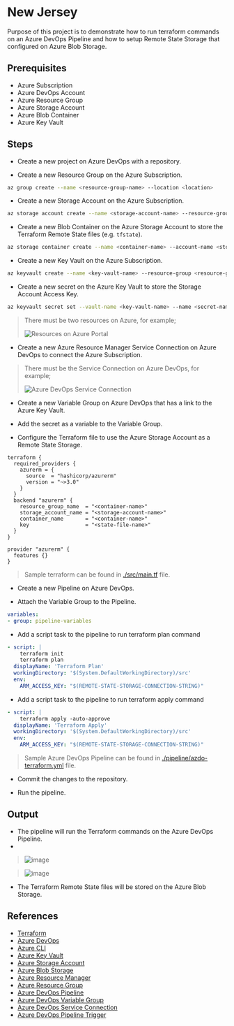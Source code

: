 # New Jersey

Purpose of this project is to demonstrate how to run terraform commands on an Azure DevOps Pipeline and how to setup Remote State Storage that configured on Azure Blob Storage.

## Prerequisites

- Azure Subscription
- Azure DevOps Account
- Azure Resource Group
- Azure Storage Account
- Azure Blob Container
- Azure Key Vault

## Steps

- Create a new project on Azure DevOps with a repository.

- Create a new Resource Group on the Azure Subscription.

```bash
az group create --name <resource-group-name> --location <location>
```

- Create a new Storage Account on the Azure Subscription.

```bash
az storage account create --name <storage-account-name> --resource-group <resource-group-name> --location <location> --sku Standard_LRS
```

- Create a new Blob Container on the Azure Storage Account to store the Terraform Remote State files (e.g. `tfstate`).

```bash
az storage container create --name <container-name> --account-name <storage-account-name> --account-key <storage-account-key>
```

- Create a new Key Vault on the Azure Subscription.

```bash
az keyvault create --name <key-vault-name> --resource-group <resource-group-name> --location <location>
```

- Create a new secret on the Azure Key Vault to store the Storage Account Access Key.

```bash
az keyvault secret set --vault-name <key-vault-name> --name <secret-name> --value <storage-account-key>
```

> There must be two resources on Azure, for example;
>
> ![Resources on Azure Portal](https://github.com/polatengin/new-jersey/assets/118744/5f786fea-a77f-4527-89e1-e2da765f8a63)

- Create a new Azure Resource Manager Service Connection on Azure DevOps to connect the Azure Subscription.

> There must be the Service Connection on Azure DevOps, for example;
>
> ![Azure DevOps Service Connection](https://github.com/polatengin/new-jersey/assets/118744/4f9ecea7-7ac1-443c-aa1f-6cf46ec54a14)

- Create a new Variable Group on Azure DevOps that has a link to the Azure Key Vault.

- Add the secret as a variable to the Variable Group.

- Configure the Terraform file to use the Azure Storage Account as a Remote State Storage.

```hcl
terraform {
  required_providers {
    azurerm = {
      source  = "hashicorp/azurerm"
      version = "~>3.0"
    }
  }
  backend "azurerm" {
    resource_group_name  = "<container-name>"
    storage_account_name = "<storage-account-name>"
    container_name       = "<container-name>"
    key                  = "<state-file-name>"
  }
}

provider "azurerm" {
  features {}
}
```

> Sample terraform can be found in [./src/main.tf](./src/main.tf) file.

- Create a new Pipeline on Azure DevOps.

- Attach the Variable Group to the Pipeline.

```yaml
variables:
- group: pipeline-variables
```

- Add a script task to the pipeline to run terraform plan command

```yaml
- script: |
    terraform init
    terraform plan
  displayName: 'Terraform Plan'
  workingDirectory: '$(System.DefaultWorkingDirectory)/src'
  env:
    ARM_ACCESS_KEY: "$(REMOTE-STATE-STORAGE-CONNECTION-STRING)"
```

- Add a script task to the pipeline to run terraform apply command

```yaml
- script: |
    terraform apply -auto-approve
  displayName: 'Terraform Apply'
  workingDirectory: '$(System.DefaultWorkingDirectory)/src'
  env:
    ARM_ACCESS_KEY: "$(REMOTE-STATE-STORAGE-CONNECTION-STRING)"
```

> Sample Azure DevOps Pipeline can be found in [./pipeline/azdo-terraform.yml](./pipeline/azdo-terraform.yml) file.

- Commit the changes to the repository.

- Run the pipeline.

## Output

- The pipeline will run the Terraform commands on the Azure DevOps Pipeline.
- 
> ![image](https://github.com/polatengin/new-jersey/assets/118744/71180b07-7734-4126-97cf-d7f41ce41212)

> ![image](https://github.com/polatengin/new-jersey/assets/118744/fba3a9d0-ea79-4d0e-9124-e28a9b77c3fe)

- The Terraform Remote State files will be stored on the Azure Blob Storage.

## References

- [Terraform](https://www.terraform.io/)
- [Azure DevOps](https://dev.azure.com/)
- [Azure CLI](https://docs.microsoft.com/en-us/cli/azure/?view=azure-cli-latest)
- [Azure Key Vault](https://docs.microsoft.com/en-us/azure/key-vault/)
- [Azure Storage Account](https://docs.microsoft.com/en-us/azure/storage/common/storage-account-overview)
- [Azure Blob Storage](https://docs.microsoft.com/en-us/azure/storage/blobs/)
- [Azure Resource Manager](https://docs.microsoft.com/en-us/azure/azure-resource-manager/)
- [Azure Resource Group](https://docs.microsoft.com/en-us/azure/azure-resource-manager/management/manage-resource-groups-portal)
- [Azure DevOps Pipeline](https://docs.microsoft.com/en-us/azure/devops/pipelines/)
- [Azure DevOps Variable Group](https://docs.microsoft.com/en-us/azure/devops/pipelines/library/variable-groups)
- [Azure DevOps Service Connection](https://docs.microsoft.com/en-us/azure/devops/pipelines/library/service-endpoints)
- [Azure DevOps Pipeline Trigger](https://docs.microsoft.com/en-us/azure/devops/pipelines/build/triggers)
